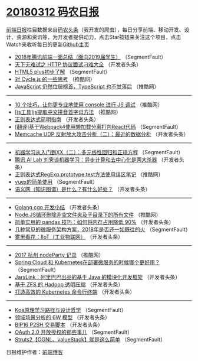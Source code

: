 # [20180312 码农日报](http://hao.caibaojian.com/date/2018/03/12)

[前端日报](http://caibaojian.com/c/news)栏目数据来自[码农头条](http://hao.caibaojian.com/)（我开发的爬虫），每日分享前端、移动开发、设计、资源和资讯等，为开发者提供动力，点击Star按钮来关注这个项目，点击Watch来收听每日的更新[Github主页](https://github.com/kujian/frontendDaily)
* [2018年腾讯前端一面总结（面向2019届学生）](http://hao.caibaojian.com/66871.html) （SegmentFault）
* [天下无难试之 HTTP 协议面试刁难大全](http://hao.caibaojian.com/66874.html) （开发者头条）
* [HTML5 plus初步了解](http://hao.caibaojian.com/66869.html) （SegmentFault）
* [对 Cycle.js 的一些思考](http://hao.caibaojian.com/66907.html) （推酷网）
* [JavaScript 仍然位居榜首，TypeScript 也不甘落后](http://hao.caibaojian.com/66906.html) （推酷网）

***
* [10 个技巧，让你更专业地使用 console 进行 JS 调试](http://hao.caibaojian.com/66902.html) （推酷网）
* [[js工具]js提取中文拼音首字母方法](http://hao.caibaojian.com/66904.html) （推酷网）
* [正则表达式简明指南](http://hao.caibaojian.com/66875.html) （开发者头条）
* [[翻译]基于Webpack4使用懒加载分离打包React代码](http://hao.caibaojian.com/66872.html) （SegmentFault）
* [Memcache UDP 反射放大攻击分析（二）：最近的数据分析](http://hao.caibaojian.com/66884.html) （开发者头条）

***
* [机器学习从入门到XX（二）：多元线性回归和正规方程](http://hao.caibaojian.com/66870.html) （SegmentFault）
* [腾讯 AI Lab 刘霁谈机器学习：异步计算和去中心化是两大杀器](http://hao.caibaojian.com/66883.html) （开发者头条）
* [正则表达式RegExp.prototype.test方法使用误区笔记](http://hao.caibaojian.com/66908.html) （推酷网）
* [vuex的简单使用](http://hao.caibaojian.com/66867.html) （SegmentFault）
* [语义网（知识图谱）是什么？有什么好处？](http://hao.caibaojian.com/66880.html) （开发者头条）

***
* [Golang cgo 开发小结](http://hao.caibaojian.com/66877.html) （开发者头条）
* [Node.JS循环删除非空文件夹及子目录下的所有文件](http://hao.caibaojian.com/66905.html) （推酷网）
* [简单实用的 pandas 技巧：如何将内存占用降低 90%](http://hao.caibaojian.com/66885.html) （开发者头条）
* [几种常见的微服务架构方案，2018年是否还一如既往的火](http://hao.caibaojian.com/66866.html) （SegmentFault）
* [雾里看花：IIoT（工业物联网）](http://hao.caibaojian.com/66879.html) （开发者头条）

***
* [2017 杭州 nodeParty 记录](http://hao.caibaojian.com/66903.html) （推酷网）
* [Spring Cloud 和 Kubernetes在部署微服务的时候哪个更好用？](http://hao.caibaojian.com/66868.html) （SegmentFault）
* [JarsLink：阿里巴巴出品的基于 Java 的模块化开发框架](http://hao.caibaojian.com/66876.html) （开发者头条）
* [基于 ZFS 的 Hadoop 透明压缩](http://hao.caibaojian.com/66881.html) （开发者头条）
* [打造高效的 Kubernetes 命令行终端](http://hao.caibaojian.com/66882.html) （开发者头条）

***
* [Koa原理学习路径与设计哲学](http://hao.caibaojian.com/66873.html) （SegmentFault）
* [领域场景分析的 6W 模型](http://hao.caibaojian.com/66886.html) （开发者头条）
* [BIP16 P2SH 交易脚本](http://hao.caibaojian.com/66887.html) （开发者头条）
* [OAuth 2.0 开放授权的那些事儿](http://hao.caibaojian.com/66864.html) （SegmentFault）
* [Struts2【OGNL、valueStack】就是这么简单](http://hao.caibaojian.com/66865.html) （SegmentFault）

日报维护作者：[前端博客](http://caibaojian.com/) 